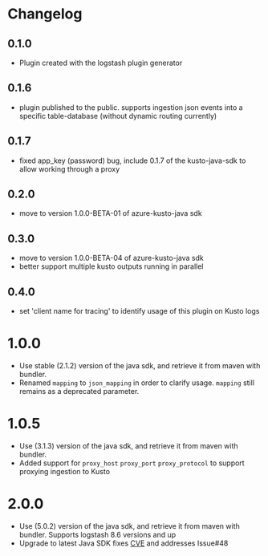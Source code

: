 # Changelog

## 0.1.0

- Plugin created with the logstash plugin generator

## 0.1.6

- plugin published to the public. supports ingestion json events into a specific table-database (without dynamic routing currently)

## 0.1.7

- fixed app_key (password) bug, include 0.1.7 of the kusto-java-sdk to allow working through a proxy

## 0.2.0

- move to version 1.0.0-BETA-01 of azure-kusto-java sdk

## 0.3.0

- move to version 1.0.0-BETA-04 of azure-kusto-java sdk
- better support multiple kusto outputs running in parallel

## 0.4.0

- set 'client name for tracing' to identify usage of this plugin on Kusto logs

# 1.0.0

- Use stable (2.1.2) version of the java sdk, and retrieve it from maven with bundler.
- Renamed `mapping` to `json_mapping` in order to clarify usage. `mapping` still remains as a deprecated parameter.  


# 1.0.5

- Use (3.1.3) version of the java sdk, and retrieve it from maven with bundler.
- Added support for `proxy_host` `proxy_port` `proxy_protocol` to support proxying ingestion to Kusto

# 2.0.0

- Use (5.0.2) version of the java sdk, and retrieve it from maven with bundler. Supports logstash 8.6 versions and up
- Upgrade to latest Java SDK fixes [CVE](https://github.com/advisories/GHSA-599f-7c49-w659) and addresses Issue#48